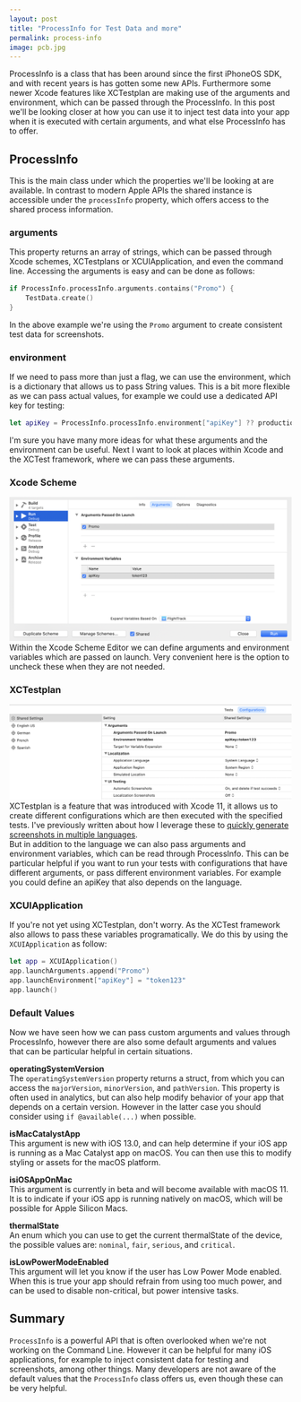 ```yaml
---
layout: post
title: "ProcessInfo for Test Data and more"
permalink: process-info
image: pcb.jpg
---
```


ProcessInfo is a class that has been around since the first iPhoneOS SDK, and with recent years is has gotten some new APIs. Furthermore some newer Xcode features like XCTestplan are making use of the arguments and environment, which can be passed through the ProcessInfo. In this post we'll be looking closer at how you can use it to inject test data into your app when it is executed with certain arguments, and what else ProcessInfo has to offer.

## ProcessInfo
This is the main class under which the properties we'll be looking at are available. In contrast to modern Apple APIs the shared instance is accessible under the `processInfo` property, which offers access to the shared process information.  

### arguments
This property returns an array of strings, which can be passed through Xcode schemes, XCTestplans or XCUIApplication, and even the command line. Accessing the arguments is easy and can be done as follows:  
```swift
if ProcessInfo.processInfo.arguments.contains("Promo") {
	TestData.create()
}
```  
In the above example we're using the `Promo` argument to create consistent test data for screenshots.

### environment 
If we need to pass more than just a flag, we can use the environment, which is a dictionary that allows us to pass String values. This is a bit more flexible as we can pass actual values, for example we could use a dedicated API key for testing:
```swift
let apiKey = ProcessInfo.processInfo.environment["apiKey"] ?? productionKey
```
  
I'm sure you have many more ideas for what these arguments and the environment can be useful. Next I want to look at places within Xcode and the XCTest framework, where we can pass these arguments.  

### Xcode Scheme
![Xcode Scheme Editor](./assets/images/ProcessInfo/XcodeScheme.png)  
Within the Xcode Scheme Editor we can define arguments and environment variables which are passed on launch. Very convenient here is the option to uncheck these when they are not needed.  

### XCTestplan
![XCTestplan Configurations](./assets/images/ProcessInfo/XCTestplanConfig.png)  
XCTestplan is a feature that was introduced with Xcode 11, it allows us to create different configurations which are then executed with the specified tests. I've previously written about how I leverage these to [quickly generate screenshots in multiple languages](/automated-screenshots-with-xctestplan).  
But in addition to the language we can also pass arguments and environment variables, which can be read through ProcessInfo. This can be particular helpful if you want to run your tests with configurations that have different arguments, or pass different environment variables. For example you could define an apiKey that also depends on the language.  

### XCUIApplication
If you're not yet using XCTestplan, don't worry. As the XCTest framework also allows to pass these variables programatically. We do this by using the `XCUIApplication` as follow:
```swift
let app = XCUIApplication()
app.launchArguments.append("Promo")
app.launchEnvironment["apiKey"] = "token123"
app.launch()
```

### Default Values
Now we have seen how we can pass custom arguments and values through ProcessInfo, however there are also some default arguments and values that can be particular helpful in certain situations.  

**operatingSystemVersion**  
The `operatingSystemVersion` property returns a struct, from which you can access the `majorVersion`, `minorVersion`, and `pathVersion`. This property is often used in analytics, but can also help modify behavior of your app that depends on a certain version. However in the latter case you should consider using `if @available(...)` when possible.

**isMacCatalystApp**  
This argument is new with iOS 13.0, and can help determine if your iOS app is running as a Mac Catalyst app on macOS. You can then use this to modify styling or assets for the macOS platform.

**isiOSAppOnMac**  
This argument is currently in beta and will become available with macOS 11. It is to indicate if your iOS app is running natively on macOS, which will be possible for Apple Silicon Macs.

**thermalState**  
An enum which you can use to get the current thermalState of the device, the possible values are: `nominal`, `fair`, `serious`, and `critical`.

**isLowPowerModeEnabled**  
This argument will let you know if the user has Low Power Mode enabled. When this is true your app should refrain from using too much power, and can be used to disable non-critical, but power intensive tasks.  

## Summary
`ProcessInfo` is a powerful API that is often overlooked when we're not working on the Command Line. However it can be helpful for many iOS applications, for example to inject consistent data for testing and screenshots, among other things. Many developers are not aware of the default values that the `ProcessInfo` class offers us, even though these can be very helpful.  

